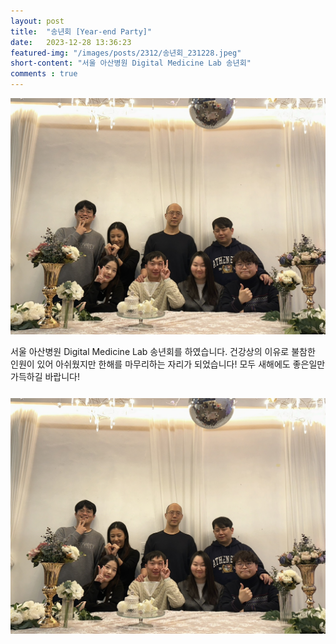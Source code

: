 ```yaml
---
layout: post
title:  "송년회 [Year-end Party]"
date:   2023-12-28 13:36:23
featured-img: "/images/posts/2312/송년회_231228.jpeg"
short-content: "서울 아산병원 Digital Medicine Lab 송년회"
comments : true
---
```




<span class="image featured"><img src="/images/posts/2312/송년회_231228.jpeg" alt=""></span>

서울 아산병원 Digital Medicine Lab 송년회를 하였습니다.
건강상의 이유로 불참한 인원이 있어 아쉬웠지만 한해를 마무리하는 자리가 되었습니다!
모두 새해에도 좋은일만 가득하길 바랍니다!


<span class="image featured"><img src="/images/posts/2312/송년회_231228.jpeg" alt="" style='height: 400px; object-fit: contain;'></span>
